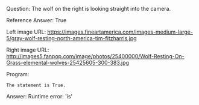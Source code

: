 Question: The wolf on the right is looking straight into the camera.

Reference Answer: True

Left image URL: https://images.fineartamerica.com/images-medium-large-5/gray-wolf-resting-north-america-tim-fitzharris.jpg

Right image URL: http://images5.fanpop.com/image/photos/25400000/Wolf-Resting-On-Grass-elemental-wolves-25425605-300-383.jpg

Program:

```
The statement is True.
```
Answer: Runtime error: 'is'

